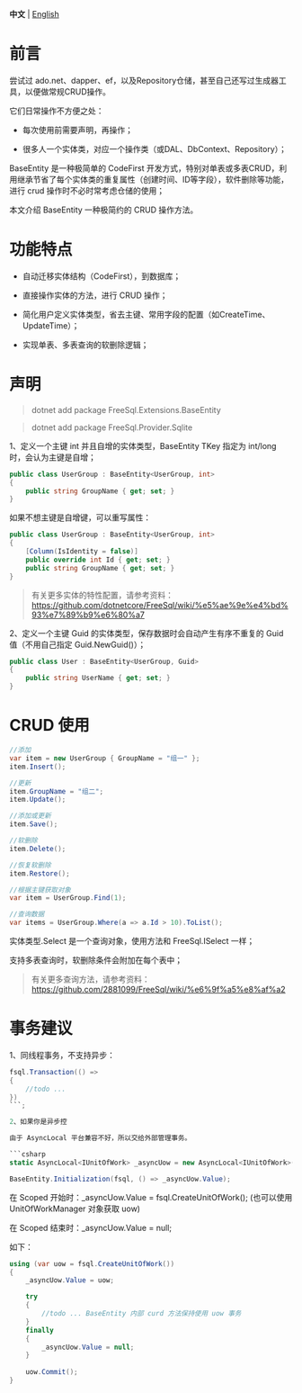 ﻿**中文** | [English](README.MD)

# 前言

尝试过 ado.net、dapper、ef，以及Repository仓储，甚至自己还写过生成器工具，以便做常规CRUD操作。

它们日常操作不方便之处：

- 每次使用前需要声明，再操作；

- 很多人一个实体类，对应一个操作类（或DAL、DbContext、Repository）；

BaseEntity 是一种极简单的 CodeFirst 开发方式，特别对单表或多表CRUD，利用继承节省了每个实体类的重复属性（创建时间、ID等字段），软件删除等功能，进行 crud 操作时不必时常考虑仓储的使用；

本文介绍 BaseEntity 一种极简约的 CRUD 操作方法。

# 功能特点

- 自动迁移实体结构（CodeFirst），到数据库；

- 直接操作实体的方法，进行 CRUD 操作；

- 简化用户定义实体类型，省去主键、常用字段的配置（如CreateTime、UpdateTime）；

- 实现单表、多表查询的软删除逻辑；

# 声明

> dotnet add package FreeSql.Extensions.BaseEntity

> dotnet add package FreeSql.Provider.Sqlite

1、定义一个主键 int 并且自增的实体类型，BaseEntity TKey 指定为 int/long 时，会认为主键是自增；

```csharp
public class UserGroup : BaseEntity<UserGroup, int>
{
    public string GroupName { get; set; }
}
```

如果不想主键是自增键，可以重写属性：

```csharp
public class UserGroup : BaseEntity<UserGroup, int>
{
    [Column(IsIdentity = false)]
    public override int Id { get; set; }
    public string GroupName { get; set; }
}
```
> 有关更多实体的特性配置，请参考资料：https://github.com/dotnetcore/FreeSql/wiki/%e5%ae%9e%e4%bd%93%e7%89%b9%e6%80%a7

2、定义一个主键 Guid 的实体类型，保存数据时会自动产生有序不重复的 Guid 值（不用自己指定 Guid.NewGuid()）；

```csharp
public class User : BaseEntity<UserGroup, Guid>
{
    public string UserName { get; set; }
}
```

# CRUD 使用

```csharp
//添加
var item = new UserGroup { GroupName = "组一" };
item.Insert();

//更新
item.GroupName = "组二";
item.Update();

//添加或更新
item.Save();

//软删除
item.Delete();

//恢复软删除
item.Restore();

//根据主键获取对象
var item = UserGroup.Find(1);

//查询数据
var items = UserGroup.Where(a => a.Id > 10).ToList();
```

实体类型.Select 是一个查询对象，使用方法和 FreeSql.ISelect 一样；

支持多表查询时，软删除条件会附加在每个表中；

> 有关更多查询方法，请参考资料：https://github.com/2881099/FreeSql/wiki/%e6%9f%a5%e8%af%a2

# 事务建议

1、同线程事务，不支持异步：

```c#
fsql.Transaction(() =>
{
    //todo ...
})
```;

2、如果你是异步控

由于 AsyncLocal 平台兼容不好，所以交给外部管理事务。

```csharp
static AsyncLocal<IUnitOfWork> _asyncUow = new AsyncLocal<IUnitOfWork>();

BaseEntity.Initialization(fsql, () => _asyncUow.Value);
```

在 Scoped 开始时：_asyncUow.Value = fsql.CreateUnitOfWork(); (也可以使用 UnitOfWorkManager 对象获取 uow)

在 Scoped 结束时：_asyncUow.Value = null;

如下：

```csharp
using (var uow = fsql.CreateUnitOfWork())
{
    _asyncUow.Value = uow;

    try
    {
        //todo ... BaseEntity 内部 curd 方法保持使用 uow 事务
    }
    finally
    {
        _asyncUow.Value = null;
    }
    
    uow.Commit();
}
```
